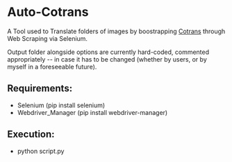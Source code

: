 # Auto-Cotrans
A Tool used to Translate folders of images by boostrapping [Cotrans](https://github.com/VoileLabs/cotrans) through Web Scraping via Selenium.

Output folder alongside options are currently hard-coded, commented appropriately -- in case it has to be changed (whether by users, or by myself in a foreseeable future).

## Requirements:
 - Selenium (pip install selenium)
 - Webdriver_Manager (pip install webdriver-manager)

## Execution:
  - python script.py
